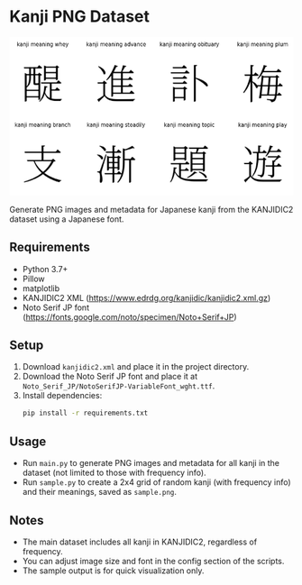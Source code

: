 # Kanji PNG Dataset

![Sample Output](sample.png)

Generate PNG images and metadata for Japanese kanji from the KANJIDIC2 dataset using a Japanese font.

## Requirements

- Python 3.7+
- Pillow
- matplotlib
- KANJIDIC2 XML (https://www.edrdg.org/kanjidic/kanjidic2.xml.gz)
- Noto Serif JP font (https://fonts.google.com/noto/specimen/Noto+Serif+JP)

## Setup

1. Download `kanjidic2.xml` and place it in the project directory.
2. Download the Noto Serif JP font and place it at `Noto_Serif_JP/NotoSerifJP-VariableFont_wght.ttf`.
3. Install dependencies:
   ```sh
   pip install -r requirements.txt
   ```

## Usage

- Run `main.py` to generate PNG images and metadata for all kanji in the dataset (not limited to those with frequency info).
- Run `sample.py` to create a 2x4 grid of random kanji (with frequency info) and their meanings, saved as `sample.png`.

## Notes

- The main dataset includes all kanji in KANJIDIC2, regardless of frequency.
- You can adjust image size and font in the config section of the scripts.
- The sample output is for quick visualization only.
